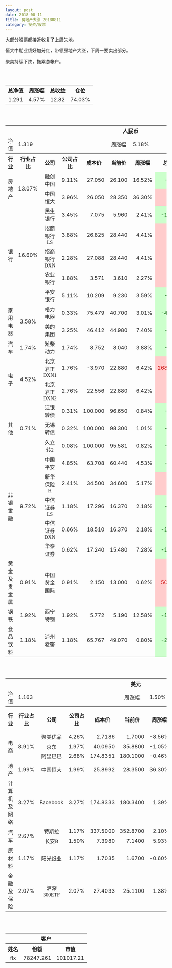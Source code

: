 ```yaml
---
layout: post
date: 2018-08-11
title: 房地产大涨 20180811
category: 投资/股票
---
```


大部分股票都接近收复了上周失地。

恒大中期业绩好加分红，带领房地产大涨，下周一要卖出部分。

聚美持续下跌，拖累总帐户。

<br/>
<br/>

<table cellspacing="0" border="0">
	<tr>
		<th height="22" align="center"><font face="Noto Sans CJK SC Regular">总净值</font></th>
		<th align="center"><font face="Noto Sans CJK SC Regular">周涨幅</font></th>
		<th align="center"><font face="Noto Sans CJK SC Regular">总收益</font></th>
		<th align="center"><font face="Noto Sans CJK SC Regular">仓位</font></th>
	</tr>
	<tr>
		<td height="17" align="center" sdval="1.291" sdnum="1033;0;0.000">1.291</td>
		<td align="center" sdval="0.0457" sdnum="1033;0;0.00%">4.57%</td>
		<td align="center" sdval="12.82" sdnum="1033;0;0.00">12.82</td>
		<td align="center" sdval="0.7403" sdnum="1033;0;0.00%">74.03%</td>
	</tr>
</table>
<br />
<br />
<table>
	<tr>
		<th colspan="11"  height="21" align="center" valign="middle"><font face="Noto Sans CJK SC Regular">人民币</font></th>
		</tr>
	<tr>
		<td height="17" align="center"><font face="Noto Sans CJK SC Regular">净值</font></td>
		<td colspan="4"  align="left" valign="middle" sdval="1.319" sdnum="1033;">1.319</td>
		<td align="center"><font face="Noto Sans CJK SC Regular">周涨幅</font></td>
		<td colspan="5"  align="left" valign="middle" sdval="0.0518" sdnum="1033;0;0.00%">5.18%</td>
		</tr>
	<tr>
		<th height="22" align="center" valign="middle"><font face="Noto Sans CJK SC Regular">行业</font></th>
		<th align="center" valign="middle"><font face="Noto Sans CJK SC Regular">行业占比</font></th>
		<th align="center"><font face="Noto Sans CJK SC Regular">公司</font></th>
		<th align="center"><font face="Noto Sans CJK SC Regular">公司占比</font></th>
		<th align="center"><font face="Noto Sans CJK SC Regular">成本价</font></th>
		<th align="center"><font face="Noto Sans CJK SC Regular">当前价</font></th>
		<th align="center"><font face="Noto Sans CJK SC Regular">周涨幅</font></th>
		<th align="center"><font face="Noto Sans CJK SC Regular">总涨幅</font></th>
		<th align="left"><font face="Noto Sans CJK SC Regular">下一阶梯</font></th>
		<th align="left"><font face="Noto Sans CJK SC Regular">浮动止损价</font></th>
		<th align="center"><font face="Noto Sans CJK SC Regular">止损价</font></th>
	</tr>
	<tr>
		<td rowspan="2"  height="34" align="center" valign="middle"><font face="Noto Sans CJK SC Regular">房地产</font></td>
		<td rowspan="2"  align="center" valign="middle" sdval="0.1307" sdnum="1033;0;0.00%">13.07%</td>
		<td align="center"><font face="Noto Sans CJK SC Regular">融创中国</font></td>
		<td align="right" sdval="0.0911" sdnum="1033;0;0.00%">9.11%</td>
		<td align="right" sdval="27.05" sdnum="1033;0;0.000">27.050</td>
		<td align="right" sdval="26.1" sdnum="1033;0;0.000">26.100</td>
		<td align="right" sdval="0.1652" sdnum="1033;0;0.00%">16.52%</td>
		<td align="right" bgcolor="#CCFFCC" sdval="-0.0365201478743069" sdnum="1033;0;0.00%"><font color="#006600">-3.65%</font></td>
		<td align="right" sdval="33.8125" sdnum="1033;0;0.000">33.813</td>
		<td align="right" sdval="0" sdnum="1033;0;0.000">0.000</td>
		<td align="right" sdval="0" sdnum="1033;0;0.000">0.000</td>
	</tr>
	<tr>
		<td align="center"><font face="Noto Sans CJK SC Regular">中国恒大</font></td>
		<td align="right" sdval="0.0396" sdnum="1033;0;0.00%">3.96%</td>
		<td align="right" sdval="26.05" sdnum="1033;0;0.000">26.050</td>
		<td align="right" sdval="28.35" sdnum="1033;0;0.000">28.350</td>
		<td align="right" sdval="0.363" sdnum="1033;0;0.00%">36.30%</td>
		<td align="right" bgcolor="#FFCCCC" sdval="0.0868917466410748" sdnum="1033;0;0.00%"><font color="#CC0000">8.69%</font></td>
		<td align="right" sdval="32.5625" sdnum="1033;0;0.000">32.563</td>
		<td align="right" sdval="0" sdnum="1033;0;0.000">0.000</td>
		<td align="right" sdval="0" sdnum="1033;0;0.000">0.000</td>
	</tr>
	<tr>
		<td rowspan="5"  height="93" align="center" valign="middle"><font face="Noto Sans CJK SC Regular">银行</font></td>
		<td rowspan="5"  align="center" valign="middle" sdval="0.166" sdnum="1033;0;0.00%">16.60%</td>
		<td align="center"><font face="Noto Sans CJK SC Regular">民生银行</font></td>
		<td align="right" sdval="0.0345" sdnum="1033;0;0.00%">3.45%</td>
		<td align="right" sdval="7.075" sdnum="1033;0;0.000">7.075</td>
		<td align="right" sdval="5.96" sdnum="1033;0;0.000">5.960</td>
		<td align="right" sdval="0.0241" sdnum="1033;0;0.00%">2.41%</td>
		<td align="right" bgcolor="#CCFFCC" sdval="-0.158997173144876" sdnum="1033;0;0.00%"><font color="#006600">-15.90%</font></td>
		<td align="right" sdval="8.84375" sdnum="1033;0;0.000">8.844</td>
		<td align="right" sdval="0" sdnum="1033;0;0.000">0.000</td>
		<td align="right" sdval="0" sdnum="1033;0;0.000">0.000</td>
	</tr>
	<tr>
		<td align="center"><font face="Noto Sans CJK SC Regular">招商银行LS</font></td>
		<td align="right" sdval="0.0388" sdnum="1033;0;0.00%">3.88%</td>
		<td align="right" sdval="26.825" sdnum="1033;0;0.000">26.825</td>
		<td align="right" sdval="28.44" sdnum="1033;0;0.000">28.440</td>
		<td align="right" sdval="0.0441" sdnum="1033;0;0.00%">4.41%</td>
		<td align="right" bgcolor="#FFCCCC" sdval="0.0588050326188256" sdnum="1033;0;0.00%"><font color="#CC0000">5.88%</font></td>
		<td align="right" sdval="33.53125" sdnum="1033;0;0.000">33.531</td>
		<td align="right" sdval="0" sdnum="1033;0;0.000">0.000</td>
		<td align="right" sdval="0" sdnum="1033;0;0.000">0.000</td>
	</tr>
	<tr>
		<td align="center"><font face="Noto Sans CJK SC Regular">招商银行DXN</font></td>
		<td align="right" sdval="0.0228" sdnum="1033;0;0.00%">2.28%</td>
		<td align="right" sdval="27.088" sdnum="1033;0;0.000">27.088</td>
		<td align="right" sdval="28.44" sdnum="1033;0;0.000">28.440</td>
		<td align="right" sdval="0.0441" sdnum="1033;0;0.00%">4.41%</td>
		<td align="right" bgcolor="#FFCCCC" sdval="0.0485113998818665" sdnum="1033;0;0.00%"><font color="#CC0000">4.85%</font></td>
		<td align="right" sdval="33.86" sdnum="1033;0;0.000">33.860</td>
		<td align="right" sdval="0" sdnum="1033;0;0.000">0.000</td>
		<td align="right" sdval="0" sdnum="1033;0;0.000">0.000</td>
	</tr>
	<tr>
		<td align="center"><font face="Noto Sans CJK SC Regular">农业银行</font></td>
		<td align="right" sdval="0.0188" sdnum="1033;0;0.00%">1.88%</td>
		<td align="right" sdval="3.571" sdnum="1033;0;0.000">3.571</td>
		<td align="right" sdval="3.61" sdnum="1033;0;0.000">3.610</td>
		<td align="right" sdval="0.0227" sdnum="1033;0;0.00%">2.27%</td>
		<td align="right" bgcolor="#FFCCCC" sdval="0.00952131055726668" sdnum="1033;0;0.00%"><font color="#CC0000">0.95%</font></td>
		<td align="right" sdval="4.46375" sdnum="1033;0;0.000">4.464</td>
		<td align="right" sdval="0" sdnum="1033;0;0.000">0.000</td>
		<td align="right" sdval="0" sdnum="1033;0;0.000">0.000</td>
	</tr>
	<tr>
		<td align="center"><font face="Noto Sans CJK SC Regular">平安银行</font></td>
		<td align="right" sdval="0.0511" sdnum="1033;0;0.00%">5.11%</td>
		<td align="right" sdval="10.209" sdnum="1033;0;0.000">10.209</td>
		<td align="right" sdval="9.23" sdnum="1033;0;0.000">9.230</td>
		<td align="right" sdval="0.0359" sdnum="1033;0;0.00%">3.59%</td>
		<td align="right" bgcolor="#CCFFCC" sdval="-0.0972957782348908" sdnum="1033;0;0.00%"><font color="#006600">-9.73%</font></td>
		<td align="right" sdval="12.76125" sdnum="1033;0;0.000">12.761</td>
		<td align="right" sdval="0" sdnum="1033;0;0.000">0.000</td>
		<td align="right" sdval="0" sdnum="1033;0;0.000">0.000</td>
	</tr>
	<tr>
		<td rowspan="2"  height="34" align="center" valign="middle"><font face="Noto Sans CJK SC Regular">家用电器</font></td>
		<td rowspan="2"  align="center" valign="middle" sdval="0.0358" sdnum="1033;0;0.00%">3.58%</td>
		<td align="center"><font face="Noto Sans CJK SC Regular">格力电器</font></td>
		<td align="right" sdval="0.0033" sdnum="1033;0;0.00%">0.33%</td>
		<td align="right" sdval="75.479" sdnum="1033;0;0.000">75.479</td>
		<td align="right" sdval="40.7" sdnum="1033;0;0.000">40.700</td>
		<td align="right" sdval="0.0301" sdnum="1033;0;0.00%">3.01%</td>
		<td align="right" bgcolor="#CCFFCC" sdval="-0.462177169808821" sdnum="1033;0;0.00%"><font color="#006600">-46.22%</font></td>
		<td align="right" sdval="94.34875" sdnum="1033;0;0.000">94.349</td>
		<td align="right" sdval="0" sdnum="1033;0;0.000">0.000</td>
		<td align="right" sdval="0" sdnum="1033;0;0.000">0.000</td>
	</tr>
	<tr>
		<td align="center"><font face="Noto Sans CJK SC Regular">美的集团</font></td>
		<td align="right" sdval="0.0325" sdnum="1033;0;0.00%">3.25%</td>
		<td align="right" sdval="46.412" sdnum="1033;0;0.000">46.412</td>
		<td align="right" sdval="44.98" sdnum="1033;0;0.000">44.980</td>
		<td align="right" sdval="0.074" sdnum="1033;0;0.00%">7.40%</td>
		<td align="right" bgcolor="#CCFFCC" sdval="-0.0322540894596226" sdnum="1033;0;0.00%"><font color="#006600">-3.23%</font></td>
		<td align="right" sdval="58.015" sdnum="1033;0;0.000">58.015</td>
		<td align="right" sdval="0" sdnum="1033;0;0.000">0.000</td>
		<td align="right" sdval="0" sdnum="1033;0;0.000">0.000</td>
	</tr>
	<tr>
		<td height="17" align="center" valign="middle"><font face="Noto Sans CJK SC Regular">汽车</font></td>
		<td align="center" valign="middle" sdval="0.0174" sdnum="1033;0;0.00%">1.74%</td>
		<td align="center"><font face="Noto Sans CJK SC Regular">潍柴动力</font></td>
		<td align="right" sdval="0.0174" sdnum="1033;0;0.00%">1.74%</td>
		<td align="right" sdval="8.752" sdnum="1033;0;0.000">8.752</td>
		<td align="right" sdval="8.04" sdnum="1033;0;0.000">8.040</td>
		<td align="right" sdval="0.0388" sdnum="1033;0;0.00%">3.88%</td>
		<td align="right" bgcolor="#CCFFCC" sdval="-0.0827528336380259" sdnum="1033;0;0.00%"><font color="#006600">-8.28%</font></td>
		<td align="right" sdval="10.94" sdnum="1033;0;0.000">10.940</td>
		<td align="right" sdval="0" sdnum="1033;0;0.000">0.000</td>
		<td align="right" sdval="0" sdnum="1033;0;0.000">0.000</td>
	</tr>
	<tr>
		<td rowspan="2"  height="42" align="center" valign="middle"><font face="Noto Sans CJK SC Regular">电子</font></td>
		<td rowspan="2"  align="center" valign="middle" sdval="0.0452" sdnum="1033;0;0.00%">4.52%</td>
		<td align="center"><font face="Noto Sans CJK SC Regular">北京君正DXN1</font></td>
		<td align="right" sdval="0.0176" sdnum="1033;0;0.00%">1.76%</td>
		<td align="right" sdval="-3.97" sdnum="1033;0;0.000">-3.970</td>
		<td align="right" sdval="22.88" sdnum="1033;0;0.000">22.880</td>
		<td align="right" sdval="0.0642" sdnum="1033;0;0.00%">6.42%</td>
		<td align="right" bgcolor="#FFCCCC" sdval="26.85" sdnum="1033;0;0.00%"><font color="#CC0000">2685.00%</font></td>
		<td align="right" bgcolor="#CCFFCC" sdval="28.421709430404" sdnum="1033;0;0.000"><font color="#006600">28.422</font></td>
		<td align="right" bgcolor="#FFCCCC" sdval="20.9183781407773" sdnum="1033;0;0.000"><font color="#CC0000">20.918</font></td>
		<td align="right" sdval="0" sdnum="1033;0;0.000">0.000</td>
	</tr>
	<tr>
		<td align="center"><font face="Noto Sans CJK SC Regular">北京君正DXN2</font></td>
		<td align="right" sdval="0.0276" sdnum="1033;0;0.00%">2.76%</td>
		<td align="right" sdval="22.556" sdnum="1033;0;0.000">22.556</td>
		<td align="right" sdval="22.88" sdnum="1033;0;0.000">22.880</td>
		<td align="right" sdval="0.0642" sdnum="1033;0;0.00%">6.42%</td>
		<td align="right" bgcolor="#FFCCCC" sdval="0.0129642489803155" sdnum="1033;0;0.00%"><font color="#CC0000">1.30%</font></td>
		<td align="right" sdval="28.195" sdnum="1033;0;0.000">28.195</td>
		<td align="right" sdval="0" sdnum="1033;0;0.000">0.000</td>
		<td align="right" sdval="0" sdnum="1033;0;0.000">0.000</td>
	</tr>
	<tr>
		<td rowspan="3"  height="55" align="center" valign="middle"><font face="Noto Sans CJK SC Regular">其他</font></td>
		<td rowspan="3"  align="center" valign="middle" sdval="0.0071" sdnum="1033;0;0.00%">0.71%</td>
		<td align="center"><font face="Noto Sans CJK SC Regular"> 江银转债</font></td>
		<td align="right" sdval="0.0031" sdnum="1033;0;0.00%">0.31%</td>
		<td align="right" sdval="100" sdnum="1033;0;0.000">100.000</td>
		<td align="right" sdval="96.65" sdnum="1033;0;0.000">96.650</td>
		<td align="right" sdval="0.0084" sdnum="1033;0;0.00%">0.84%</td>
		<td align="right" bgcolor="#CCFFCC" sdval="-0.0349" sdnum="1033;0;0.00%"><font color="#006600">-3.49%</font></td>
		<td align="right" sdval="125" sdnum="1033;0;0.000">125.000</td>
		<td align="right" sdval="0" sdnum="1033;0;0.000">0.000</td>
		<td align="right" sdval="0" sdnum="1033;0;0.000">0.000</td>
	</tr>
	<tr>
		<td align="center"><font face="Noto Sans CJK SC Regular">无锡转债</font></td>
		<td align="right" sdval="0.0032" sdnum="1033;0;0.00%">0.32%</td>
		<td align="right" sdval="100" sdnum="1033;0;0.000">100.000</td>
		<td align="right" sdval="98.3" sdnum="1033;0;0.000">98.300</td>
		<td align="right" sdval="0.0101" sdnum="1033;0;0.00%">1.01%</td>
		<td align="right" bgcolor="#CCFFCC" sdval="-0.0184000000000001" sdnum="1033;0;0.00%"><font color="#006600">-1.84%</font></td>
		<td align="right" sdval="125" sdnum="1033;0;0.000">125.000</td>
		<td align="right" sdval="0" sdnum="1033;0;0.000">0.000</td>
		<td align="right" sdval="0" sdnum="1033;0;0.000">0.000</td>
	</tr>
	<tr>
		<td align="center"><font face="Noto Sans CJK SC Regular">久立转2</font></td>
		<td align="right" sdval="0.0008" sdnum="1033;0;0.00%">0.08%</td>
		<td align="right" sdval="100" sdnum="1033;0;0.000">100.000</td>
		<td align="right" sdval="95.581" sdnum="1033;0;0.000">95.581</td>
		<td align="right" sdval="0.0082" sdnum="1033;0;0.00%">0.82%</td>
		<td align="right" bgcolor="#CCFFCC" sdval="-0.04559" sdnum="1033;0;0.00%"><font color="#006600">-4.56%</font></td>
		<td align="right" sdval="125" sdnum="1033;0;0.000">125.000</td>
		<td align="right" sdval="0" sdnum="1033;0;0.000">0.000</td>
		<td align="right" sdval="0" sdnum="1033;0;0.000">0.000</td>
	</tr>
	<tr>
		<td rowspan="5"  height="87" align="center" valign="middle"><font face="Noto Sans CJK SC Regular">非银金融</font></td>
		<td rowspan="5"  align="center" valign="middle" sdval="0.0972" sdnum="1033;0;0.00%">9.72%</td>
		<td align="center"><font face="Noto Sans CJK SC Regular">中国平安</font></td>
		<td align="right" sdval="0.0485" sdnum="1033;0;0.00%">4.85%</td>
		<td align="right" sdval="63.708" sdnum="1033;0;0.000">63.708</td>
		<td align="right" sdval="60.44" sdnum="1033;0;0.000">60.440</td>
		<td align="right" sdval="0.0453" sdnum="1033;0;0.00%">4.53%</td>
		<td align="right" bgcolor="#CCFFCC" sdval="-0.0526965404658757" sdnum="1033;0;0.00%"><font color="#006600">-5.27%</font></td>
		<td align="right" sdval="79.635" sdnum="1033;0;0.000">79.635</td>
		<td align="right" sdval="0" sdnum="1033;0;0.000">0.000</td>
		<td align="right" sdval="0" sdnum="1033;0;0.000">0.000</td>
	</tr>
	<tr>
		<td align="center"><font face="Noto Sans CJK SC Regular">新华保险H</font></td>
		<td align="right" sdval="0.0241" sdnum="1033;0;0.00%">2.41%</td>
		<td align="right" sdval="34.5" sdnum="1033;0;0.000">34.500</td>
		<td align="right" sdval="34.6" sdnum="1033;0;0.000">34.600</td>
		<td align="right" sdval="0.0517" sdnum="1033;0;0.00%">5.17%</td>
		<td align="right" bgcolor="#FFCCCC" sdval="0.00149855072463767" sdnum="1033;0;0.00%"><font color="#CC0000">0.15%</font></td>
		<td align="right" sdval="43.125" sdnum="1033;0;0.000">43.125</td>
		<td align="right" sdval="0" sdnum="1033;0;0.000">0.000</td>
		<td align="right" sdval="0" sdnum="1033;0;0.000">0.000</td>
	</tr>
	<tr>
		<td align="center"><font face="Noto Sans CJK SC Regular">中信证券LS</font></td>
		<td align="right" sdval="0.0118" sdnum="1033;0;0.00%">1.18%</td>
		<td align="right" sdval="17.296" sdnum="1033;0;0.000">17.296</td>
		<td align="right" sdval="16.37" sdnum="1033;0;0.000">16.370</td>
		<td align="right" sdval="0.0218" sdnum="1033;0;0.00%">2.18%</td>
		<td align="right" bgcolor="#CCFFCC" sdval="-0.0549383903792784" sdnum="1033;0;0.00%"><font color="#006600">-5.49%</font></td>
		<td align="right" sdval="21.62" sdnum="1033;0;0.000">21.620</td>
		<td align="right" sdval="0" sdnum="1033;0;0.000">0.000</td>
		<td align="right" sdval="0" sdnum="1033;0;0.000">0.000</td>
	</tr>
	<tr>
		<td align="center"><font face="Noto Sans CJK SC Regular">中信证券DXN</font></td>
		<td align="right" sdval="0.0066" sdnum="1033;0;0.00%">0.66%</td>
		<td align="right" sdval="18.51" sdnum="1033;0;0.000">18.510</td>
		<td align="right" sdval="16.37" sdnum="1033;0;0.000">16.370</td>
		<td align="right" sdval="0.0218" sdnum="1033;0;0.00%">2.18%</td>
		<td align="right" bgcolor="#CCFFCC" sdval="-0.117013182063749" sdnum="1033;0;0.00%"><font color="#006600">-11.70%</font></td>
		<td align="right" sdval="23.1375" sdnum="1033;0;0.000">23.138</td>
		<td align="right" sdval="0" sdnum="1033;0;0.000">0.000</td>
		<td align="right" sdval="0" sdnum="1033;0;0.000">0.000</td>
	</tr>
	<tr>
		<td align="center"><font face="Noto Sans CJK SC Regular">华泰证券</font></td>
		<td align="right" sdval="0.0062" sdnum="1033;0;0.00%">0.62%</td>
		<td align="right" sdval="17.24" sdnum="1033;0;0.000">17.240</td>
		<td align="right" sdval="15.48" sdnum="1033;0;0.000">15.480</td>
		<td align="right" sdval="0.0728" sdnum="1033;0;0.00%">7.28%</td>
		<td align="right" bgcolor="#CCFFCC" sdval="-0.103488167053364" sdnum="1033;0;0.00%"><font color="#006600">-10.35%</font></td>
		<td align="right" sdval="21.55" sdnum="1033;0;0.000">21.550</td>
		<td align="right" sdval="0" sdnum="1033;0;0.000">0.000</td>
		<td align="right" sdval="0" sdnum="1033;0;0.000">0.000</td>
	</tr>
	<tr>
		<td height="17" align="center"><font face="Noto Sans CJK SC Regular">黄金及贵金属</font></td>
		<td align="center" valign="middle" sdval="0.0091" sdnum="1033;0;0.00%">0.91%</td>
		<td align="center"><font face="Noto Sans CJK SC Regular">中国黄金国际</font></td>
		<td align="right" sdval="0.0091" sdnum="1033;0;0.00%">0.91%</td>
		<td align="right" sdval="2.15" sdnum="1033;0;0.000">2.150</td>
		<td align="right" sdval="13" sdnum="1033;0;0.000">13.000</td>
		<td align="right" sdval="0.0062" sdnum="1033;0;0.00%">0.62%</td>
		<td align="right" bgcolor="#FFCCCC" sdval="5.04511162790698" sdnum="1033;0;0.00%"><font color="#CC0000">504.51%</font></td>
		<td align="right" bgcolor="#CCFFCC" sdval="16.0187482833862" sdnum="1033;0;0.000"><font color="#006600">16.019</font></td>
		<td align="right" bgcolor="#FFCCCC" sdval="11.7897987365723" sdnum="1033;0;0.000"><font color="#CC0000">11.790</font></td>
		<td align="right" sdval="0" sdnum="1033;0;0.000">0.000</td>
	</tr>
	<tr>
		<td height="17" align="center"><font face="Noto Sans CJK SC Regular">钢铁</font></td>
		<td align="center" valign="middle" sdval="0.0192" sdnum="1033;0;0.00%">1.92%</td>
		<td align="center"><font face="Noto Sans CJK SC Regular">西宁特钢</font></td>
		<td align="right" sdval="0.0192" sdnum="1033;0;0.00%">1.92%</td>
		<td align="right" sdval="5.772" sdnum="1033;0;0.000">5.772</td>
		<td align="right" sdval="5.19" sdnum="1033;0;0.000">5.190</td>
		<td align="right" sdval="0.1258" sdnum="1033;0;0.00%">12.58%</td>
		<td align="right" bgcolor="#CCFFCC" sdval="-0.102231600831601" sdnum="1033;0;0.00%"><font color="#006600">-10.22%</font></td>
		<td align="right" sdval="7.215" sdnum="1033;0;0.000">7.215</td>
		<td align="right" sdval="0" sdnum="1033;0;0.000">0.000</td>
		<td align="right" sdval="0" sdnum="1033;0;0.000">0.000</td>
	</tr>
	<tr>
		<td height="17" align="center"><font face="Noto Sans CJK SC Regular">食品饮料</font></td>
		<td align="center" valign="middle" sdval="0.0118" sdnum="1033;0;0.00%">1.18%</td>
		<td align="center"><font face="Noto Sans CJK SC Regular">泸州老窖</font></td>
		<td align="right" sdval="0.0118" sdnum="1033;0;0.00%">1.18%</td>
		<td align="right" sdval="65.767" sdnum="1033;0;0.000">65.767</td>
		<td align="right" sdval="49.07" sdnum="1033;0;0.000">49.070</td>
		<td align="right" sdval="0.008" sdnum="1033;0;0.00%">0.80%</td>
		<td align="right" bgcolor="#CCFFCC" sdval="-0.255281125792571" sdnum="1033;0;0.00%"><font color="#006600">-25.53%</font></td>
		<td align="right" sdval="82.20875" sdnum="1033;0;0.000">82.209</td>
		<td align="right" sdval="0" sdnum="1033;0;0.000">0.000</td>
		<td align="right" sdval="0" sdnum="1033;0;0.000">0.000</td>
	</tr>
</table>
<br />
<br />
<table>
	<tr>
		<th colspan="11"  height="21" align="center" valign="middle"><font face="Noto Sans CJK SC Regular">美元</font></th>
		</tr>
	<tr>
		<td height="17" align="center"><font face="Noto Sans CJK SC Regular">净值</font></td>
		<td colspan="4"  align="left" valign="middle" sdval="1.163" sdnum="1033;">1.163</td>
		<td align="center"><font face="Noto Sans CJK SC Regular">周涨幅</font></td>
		<td colspan="5"  align="left" valign="middle" sdval="0.015" sdnum="1033;0;0.00%">1.50%</td>
		</tr>
	<tr>
		<th height="21" align="center" valign="middle"><font face="Noto Sans CJK SC Regular">行业</font></th>
		<th align="center" valign="middle"><font face="Noto Sans CJK SC Regular">行业占比</font></th>
		<th align="center"><font face="Noto Sans CJK SC Regular">公司</font></th>
		<th align="center"><font face="Noto Sans CJK SC Regular">公司占比</font></th>
		<th align="center"><font face="Noto Sans CJK SC Regular">成本价</font></th>
		<th align="center"><font face="Noto Sans CJK SC Regular">当前价</font></th>
		<th align="center"><font face="Noto Sans CJK SC Regular">周涨幅</font></th>
		<th align="center"><font face="Noto Sans CJK SC Regular">总涨幅</font></th>
		<th align="left"><font face="Noto Sans CJK SC Regular">下一阶梯</font></th>
		<th align="left"><font face="Noto Sans CJK SC Regular">浮动止损价</font></th>
		<th align="center"><font face="Noto Sans CJK SC Regular">止损价</font></th>
	</tr>
	<tr>
		<td rowspan="3"  height="51" align="center" valign="middle"><font face="Noto Sans CJK SC Regular">电商</font></td>
		<td rowspan="3"  align="center" valign="middle" sdval="0.0891" sdnum="1033;0;0.00%">8.91%</td>
		<td align="center" sdnum="1033;0;0.00%"><font face="Noto Sans CJK SC Regular">聚美优品</font></td>
		<td align="right" sdval="0.0426" sdnum="1033;0;0.00%">4.26%</td>
		<td align="right" sdval="2.7186" sdnum="1033;0;0.0000">2.7186</td>
		<td align="right" sdval="1.7" sdnum="1033;0;0.0000">1.7000</td>
		<td align="right" sdval="-0.0856" sdnum="1033;0;0.00%">-8.56%</td>
		<td align="right" bgcolor="#CCFFCC" sdval="-0.376078143161922" sdnum="1033;0;0.00%"><font color="#006600">-37.61%</font></td>
		<td align="right" sdval="3.39825" sdnum="1033;0;0.000">3.398</td>
		<td align="right" sdval="0" sdnum="1033;0;0.000">0.000</td>
		<td align="right" sdval="0" sdnum="1033;0;0.000">0.000</td>
	</tr>
	<tr>
		<td align="center" sdnum="1033;0;0.00%"><font face="Noto Sans CJK SC Regular">京东</font></td>
		<td align="right" sdval="0.0197" sdnum="1033;0;0.00%">1.97%</td>
		<td align="right" sdval="40.095" sdnum="1033;0;0.0000">40.0950</td>
		<td align="right" sdval="35.88" sdnum="1033;0;0.0000">35.8800</td>
		<td align="right" sdval="-0.0105" sdnum="1033;0;0.00%">-1.05%</td>
		<td align="right" bgcolor="#CCFFCC" sdval="-0.10652532734755" sdnum="1033;0;0.00%"><font color="#006600">-10.65%</font></td>
		<td align="right" sdval="50.11875" sdnum="1033;0;0.000">50.119</td>
		<td align="right" sdval="0" sdnum="1033;0;0.000">0.000</td>
		<td align="right" sdval="0" sdnum="1033;0;0.000">0.000</td>
	</tr>
	<tr>
		<td align="center" sdnum="1033;0;0.00%"><font face="Noto Sans CJK SC Regular">阿里巴巴</font></td>
		<td align="right" sdval="0.0268" sdnum="1033;0;0.00%">2.68%</td>
		<td align="right" sdval="174.8351" sdnum="1033;0;0.0000">174.8351</td>
		<td align="right" sdval="180.1" sdnum="1033;0;0.0000">180.1000</td>
		<td align="right" sdval="-0.0046" sdnum="1033;0;0.00%">-0.46%</td>
		<td align="right" bgcolor="#FFCCCC" sdval="0.0287135183953335" sdnum="1033;0;0.00%"><font color="#CC0000">2.87%</font></td>
		<td align="right" sdval="218.543875" sdnum="1033;0;0.000">218.544</td>
		<td align="right" sdval="0" sdnum="1033;0;0.000">0.000</td>
		<td align="right" sdval="0" sdnum="1033;0;0.000">0.000</td>
	</tr>
	<tr>
		<td height="17" align="center" valign="middle"><font face="Noto Sans CJK SC Regular">地产</font></td>
		<td align="center" sdval="0.0199" sdnum="1033;0;0.00%">1.99%</td>
		<td align="center" sdnum="1033;0;0.00%"><font face="Noto Sans CJK SC Regular">中国恒大</font></td>
		<td align="right" sdval="0.0199" sdnum="1033;0;0.00%">1.99%</td>
		<td align="right" sdval="25.8992" sdnum="1033;0;0.0000">25.8992</td>
		<td align="right" sdval="28.35" sdnum="1033;0;0.0000">28.3500</td>
		<td align="right" sdval="0.363" sdnum="1033;0;0.00%">36.30%</td>
		<td align="right" bgcolor="#FFCCCC" sdval="0.093228405510595" sdnum="1033;0;0.00%"><font color="#CC0000">9.32%</font></td>
		<td align="right" sdval="32.374" sdnum="1033;0;0.000">32.374</td>
		<td align="right" sdval="0" sdnum="1033;0;0.000">0.000</td>
		<td align="right" sdval="0" sdnum="1033;0;0.000">0.000</td>
	</tr>
	<tr>
		<td height="17" align="center"><font face="Noto Sans CJK SC Regular">计算机及网络</font></td>
		<td align="center" sdval="0.0327" sdnum="1033;0;0.00%">3.27%</td>
		<td align="center" sdnum="1033;0;0.00%">Facebook</td>
		<td align="right" sdval="0.0327" sdnum="1033;0;0.00%">3.27%</td>
		<td align="right" sdval="174.8333" sdnum="1033;0;0.0000">174.8333</td>
		<td align="right" sdval="180.34" sdnum="1033;0;0.0000">180.3400</td>
		<td align="right" sdval="0.0139" sdnum="1033;0;0.00%">1.39%</td>
		<td align="right" bgcolor="#FFCCCC" sdval="0.0300968601519276" sdnum="1033;0;0.00%"><font color="#CC0000">3.01%</font></td>
		<td align="right" sdval="218.541625" sdnum="1033;0;0.000">218.542</td>
		<td align="right" sdval="0" sdnum="1033;0;0.000">0.000</td>
		<td align="right" sdval="0" sdnum="1033;0;0.000">0.000</td>
	</tr>
	<tr>
		<td rowspan="2"  height="38" align="center" valign="middle"><font face="Noto Sans CJK SC Regular">汽车</font></td>
		<td rowspan="2"  align="center" valign="middle" sdval="0.0267" sdnum="1033;0;0.00%">2.67%</td>
		<td align="center" sdnum="1033;0;0.00%"><font face="Noto Sans CJK SC Regular">特斯拉</font></td>
		<td align="right" sdval="0.0117" sdnum="1033;0;0.00%">1.17%</td>
		<td align="right" sdval="337.5" sdnum="1033;0;0.0000">337.5000</td>
		<td align="right" sdval="352.87" sdnum="1033;0;0.0000">352.8700</td>
		<td align="right" sdval="0.021" sdnum="1033;0;0.00%">2.10%</td>
		<td align="right" bgcolor="#FFCCCC" sdval="0.0441407407407406" sdnum="1033;0;0.00%"><font color="#CC0000">4.41%</font></td>
		<td align="right" sdval="421.875" sdnum="1033;0;0.000">421.875</td>
		<td align="right" sdval="0" sdnum="1033;0;0.000">0.000</td>
		<td align="right" sdval="0" sdnum="1033;0;0.000">0.000</td>
	</tr>
	<tr>
		<td align="center" sdnum="1033;0;0.00%"><font face="Noto Sans CJK SC Regular">长安B</font></td>
		<td align="right" sdval="0.015" sdnum="1033;0;0.00%">1.50%</td>
		<td align="right" sdval="7.398" sdnum="1033;0;0.0000">7.3980</td>
		<td align="right" sdval="7.14" sdnum="1033;0;0.0000">7.1400</td>
		<td align="right" sdval="0.0593" sdnum="1033;0;0.00%">5.93%</td>
		<td align="right" bgcolor="#CCFFCC" sdval="-0.036274290348743" sdnum="1033;0;0.00%"><font color="#006600">-3.63%</font></td>
		<td align="right" sdval="9.2475" sdnum="1033;0;0.000">9.248</td>
		<td align="right" sdval="0" sdnum="1033;0;0.000">0.000</td>
		<td align="right" sdval="0" sdnum="1033;0;0.000">0.000</td>
	</tr>
	<tr>
		<td height="17" align="center"><font face="Noto Sans CJK SC Regular">原材料</font></td>
		<td align="center" sdval="0.0117" sdnum="1033;0;0.00%">1.17%</td>
		<td align="center" sdnum="1033;0;0.00%"><font face="Noto Sans CJK SC Regular">阳光纸业</font></td>
		<td align="right" sdval="0.0117" sdnum="1033;0;0.00%">1.17%</td>
		<td align="right" sdval="1.7035" sdnum="1033;0;0.0000">1.7035</td>
		<td align="right" sdval="1.67" sdnum="1033;0;0.0000">1.6700</td>
		<td align="right" sdval="-0.006" sdnum="1033;0;0.00%">-0.60%</td>
		<td align="right" bgcolor="#CCFFCC" sdval="-0.0210653947754624" sdnum="1033;0;0.00%"><font color="#006600">-2.11%</font></td>
		<td align="right" sdval="2.129375" sdnum="1033;0;0.000">2.129</td>
		<td align="right" sdval="0" sdnum="1033;0;0.000">0.000</td>
		<td align="right" sdval="0" sdnum="1033;0;0.000">0.000</td>
	</tr>
	<tr>
		<td height="21" align="center"><font face="Noto Sans CJK SC Regular"> 金融及保险</font></td>
		<td align="center" sdval="0.0207" sdnum="1033;0;0.00%">2.07%</td>
		<td align="center" sdnum="1033;0;0.00%"><font face="Noto Sans CJK SC Regular">沪深300ETF</font></td>
		<td align="right" sdval="0.0207" sdnum="1033;0;0.00%">2.07%</td>
		<td align="right" sdval="27.4033" sdnum="1033;0;0.0000">27.4033</td>
		<td align="right" sdval="25.11" sdnum="1033;0;0.0000">25.1100</td>
		<td align="right" sdval="0.0138" sdnum="1033;0;0.00%">1.38%</td>
		<td align="right" bgcolor="#CCFFCC" sdval="-0.0850870012005854" sdnum="1033;0;0.00%"><font color="#006600">-8.51%</font></td>
		<td align="right" sdval="34.254125" sdnum="1033;0;0.000">34.254</td>
		<td align="right" sdval="0" sdnum="1033;0;0.000">0.000</td>
		<td align="right" sdval="0" sdnum="1033;0;0.000">0.000</td>
	</tr>
</table>
<br />
<br />
<table>
	<tr>
		<th colspan="11"  height="21" align="center" valign="middle"><font face="Noto Sans CJK SC Regular">客户</font></th>
		</tr>
	<tr>
		<th height="21" align="center"><font face="Noto Sans CJK SC Regular">姓名</font></th>
		<th align="center"><font face="Noto Sans CJK SC Regular">份额</font></th>
		<th align="center"><font face="Noto Sans CJK SC Regular">市值</font></th>
	</tr>
	<tr>
		<td height="17" align="center">flx</td>
		<td align="center" sdval="78247.261" sdnum="1033;">78247.261</td>
		<td align="center" sdval="101017.213951" sdnum="1033;0;0.00">101017.21</td>
	</tr>
</table>
